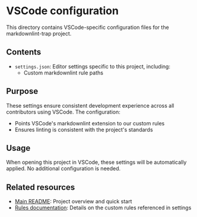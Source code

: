# VSCode configuration

This directory contains VSCode-specific configuration files for the markdownlint-trap project.

## Contents

- `settings.json`: Editor settings specific to this project, including:
  - Custom markdownlint rule paths

## Purpose

These settings ensure consistent development experience across all contributors using VSCode. The configuration:

- Points VSCode's markdownlint extension to our custom rules
- Ensures linting is consistent with the project's standards

## Usage

When opening this project in VSCode, these settings will be automatically applied. No additional configuration is needed.

## Related resources

- [Main README](../README.md): Project overview and quick start
- [Rules documentation](../rules/README.md): Details on the custom rules referenced in settings
